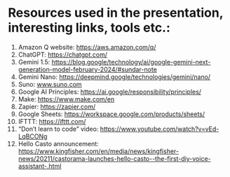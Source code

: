 # Resources used in the presentation, interesting links, tools etc.:
1. Amazon Q website: https://aws.amazon.com/q/
2. ChatGPT: https://chatgpt.com/
3. Gemini 1.5: https://blog.google/technology/ai/google-gemini-next-generation-model-february-2024/#sundar-note
4. Gemini Nano: https://deepmind.google/technologies/gemini/nano/
5. Suno: www.suno.com
6. Google AI Principles: https://ai.google/responsibility/principles/
7. Make: https://www.make.com/en
8. Zapier: https://zapier.com/
9. Google Sheets: https://workspace.google.com/products/sheets/
10. IFTTT: https://ifttt.com/
11. “Don’t learn to code” video: https://www.youtube.com/watch?v=vEd-LqBCONg
12. Hello Casto announcement: https://www.kingfisher.com/en/media/news/kingfisher-news/20211/castorama-launches-hello-casto--the-first-diy-voice-assistant-.html
